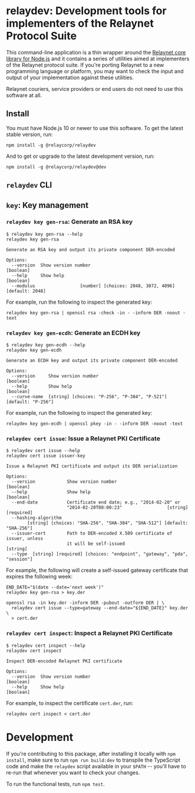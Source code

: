 # relaydev: Development tools for implementers of the Relaynet Protocol Suite

This command-line application is a thin wrapper around the [Relaynet core library for Node.js](https://github.com/relaycorp/relaynet-core-js) and it contains a series of utilities aimed at implementers of the Relaynet protocol suite. If you're porting Relaynet to a new programming language or platform, you may want to check the input and output of your implementation against these utilities.

Relaynet couriers, service providers or end users do not need to use this software at all.

## Install

You must have Node.js 10 or newer to use this software. To get the latest stable version, run:

```
npm install -g @relaycorp/relaydev
```

And to get or upgrade to the latest development version, run:

```
npm install -g @relaycorp/relaydev@dev
```

## `relaydev` CLI

## `key`: Key management

### `relaydev key gen-rsa`: Generate an RSA key

```
$ relaydev key gen-rsa --help
relaydev key gen-rsa

Generate an RSA key and output its private component DER-encoded

Options:
  --version  Show version number                                       [boolean]
  --help     Show help                                                 [boolean]
  --modulus                 [number] [choices: 2048, 3072, 4096] [default: 2048]
```

For example, run the following to inspect the generated key:

```
relaydev key gen-rsa | openssl rsa -check -in - -inform DER -noout -text
```

### `relaydev key gen-ecdh`: Generate an ECDH key

```
$ relaydev key gen-ecdh --help
relaydev key gen-ecdh

Generate an ECDH key and output its private component DER-encoded

Options:
  --version     Show version number                                    [boolean]
  --help        Show help                                              [boolean]
  --curve-name  [string] [choices: "P-256", "P-384", "P-521"] [default: "P-256"]
```

For example, run the following to inspect the generated key:

```
relaydev key gen-ecdh | openssl pkey -in - -inform DER -noout -text
```

### `relaydev cert issue`: Issue a Relaynet PKI Certificate

```
$ relaydev cert issue --help
relaydev cert issue issuer-key

Issue a Relaynet PKI certificate and output its DER serialization

Options:
  --version            Show version number                             [boolean]
  --help               Show help                                       [boolean]
  --end-date           Certificate end date; e.g., "2014-02-20" or
                       "2014-02-20T08:00:23"                 [string] [required]
  --hashing-algorithm
        [string] [choices: "SHA-256", "SHA-384", "SHA-512"] [default: "SHA-256"]
  --issuer-cert        Path to DER-encoded X.509 certificate of issuer, unless
                       it will be self-issued                           [string]
  --type  [string] [required] [choices: "endpoint", "gateway", "pda", "session"]
```

For example, the following will create a self-issued gateway certificate that expires the following week:

```
END_DATE="$(date --date='next week')"
relaydev key gen-rsa > key.der

openssl rsa -in key.der -inform DER -pubout -outform DER | \
  relaydev cert issue --type=gateway --end-date="${END_DATE}" key.der \
  > cert.der
```

### `relaydev cert inspect`: Inspect a Relaynet PKI Certificate

```
$ relaydev cert inspect --help
relaydev cert inspect

Inspect DER-encoded Relaynet PKI certificate

Options:
  --version  Show version number                                       [boolean]
  --help     Show help                                                 [boolean]
```

For example, to inspect the certificate `cert.der`, run:

```
relaydev cert inspect < cert.der
```

# Development

If you're contributing to this package, after installing it locally with `npm install`, make sure to run `npm run build:dev` to transpile the TypeScript code and make the `relaydev` script available in your `$PATH` -- you'll have to re-run that whenever you want to check your changes.

To run the functional tests, run `npm test`.
